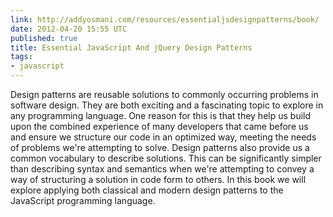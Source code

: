 ```yaml
---
link: http://addyosmani.com/resources/essentialjsdesignpatterns/book/
date: 2012-04-20 15:55 UTC
published: true
title: Essential JavaScript And jQuery Design Patterns
tags:
- javascript
---
```


Design patterns are reusable solutions to commonly occurring problems in software design. They are both exciting and a fascinating topic to explore in any programming language.  One reason for this is that they help us build upon the combined experience of many developers that came before us and ensure we structure our code in an optimized way, meeting the needs of problems we're attempting to solve.  Design patterns also provide us a common vocabulary to describe solutions. This can be significantly simpler than describing syntax and semantics when we're attempting to convey a way of structuring a solution in code form to others.  In this book we will explore applying both classical and modern design patterns to the JavaScript programming language.
